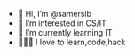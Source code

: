 - 👋 Hi, I’m @samersib
- 👀 I’m interested in CS/IT
- 🌱 I’m currently learning IT
- 👨🏽‍💻 I love to learn,code,hack
